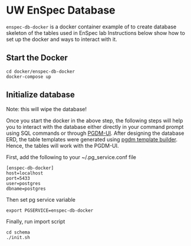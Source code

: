 # UW EnSpec Database
`enspec-db-docker` is a docker container example of to create database skeleton of the tables used in EnSpec lab
Instructions below show how to set up the docker and ways to interact with it.

## Start the Docker
```
cd docker/enspec-db-docker
docker-compose up
```

## Initialize database
Note: this will wipe the database!

Once you start the docker in the above step, the following steps will help you to interact with the database either directly in your command prompt using SQL commands or through [PGDM-UI](https://github.com/ucd-library/pgdm-ui). After designing the database ERD, the table templates were generated using [pgdm template builder](https://github.com/ucd-library/pgdm/blob/master/docs/template-builder.md). Hence, the tables will work with the PGDM-UI.

First, add the following to your ~/.pg_service.conf file
```
[enspec-db-docker]
host=localhost
port=5433
user=postgres
dbname=postgres
```

Then set pg service variable
```
export PGSERVICE=enspec-db-docker
```

Finally, run import script
```
cd schema
./init.sh
```
